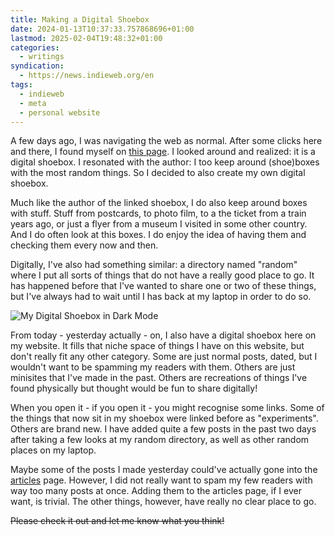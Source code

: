 ```yaml
---
title: Making a Digital Shoebox
date: 2024-01-13T10:37:33.757868696+01:00
lastmod: 2025-02-04T19:48:32+01:00
categories:
  - writings
syndication:
  - https://news.indieweb.org/en
tags:
  - indieweb
  - meta
  - personal website
---
```


A few days ago, I was navigating the web as normal. After some clicks here and there, I found myself on [this page](https://gilest.org/shoebox.html). I looked around and realized: it is a digital shoebox. I resonated with the author: I too keep around (shoe)boxes with the most random things. So I decided to also create my own digital shoebox.

<!--more-->

Much like the author of the linked shoebox, I do also keep around boxes with stuff. Stuff from postcards, to photo film, to a the ticket from a train years ago, or just a flyer from a museum I visited in some other country. And I do often look at this boxes. I do enjoy the idea of having them and checking them every now and then.

Digitally, I've also had something similar: a directory named "random" where I put all sorts of things that do not have a really good place to go. It has happened before that I've wanted to share one or two of these things, but I've always had to wait until I has back at my laptop in order to do so.

![My Digital Shoebox in Dark Mode](image:2024-01-13-shoebox)

From today - yesterday actually - on, I also have a digital shoebox here on my website. It fills that niche space of things I have on this website, but don't really fit any other category. Some are just normal posts, dated, but I wouldn't want to be spamming my readers with them. Others are just minisites that I've made in the past. Others are recreations of things I've found physically but thought would be fun to share digitally!

When you open it - if you open it - you might recognise some links. Some of the things that now sit in my shoebox were linked before as "experiments". Others are brand new. I have added quite a few posts in the past two days after taking a few looks at my random directory, as well as other random places on my laptop.

Maybe some of the posts I made yesterday could've actually gone into the [articles](/writings/) page. However, I did not really want to spam my few readers with way too many posts at once. Adding them to the articles page, if I ever want, is trivial. The other things, however, have really no clear place to go.

~~Please check it out and let me know what you think!~~
